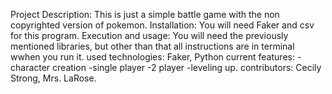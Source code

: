 Project Description: This is just a simple battle game with the non copyrighted version of pokemon.
Installation: You will need Faker and csv for this program.
Execution and usage: You will need the previously mentioned libraries, but other than that all instructions are in terminal wwhen you run it.
used technologies: Faker, Python current features: -character creation -single player -2 player -leveling up. 
contributors: Cecily Strong, Mrs. LaRose.
